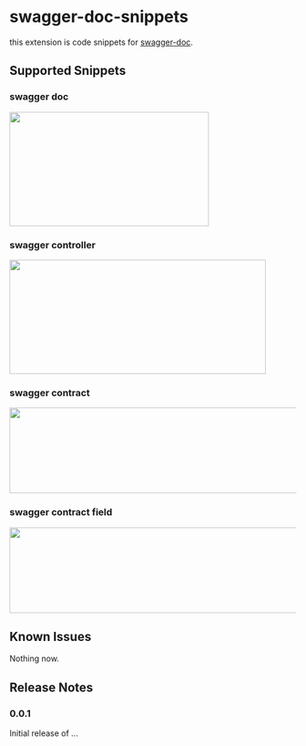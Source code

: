 # swagger-doc-snippets

this extension is code snippets for [swagger-doc](https://github.com/Ysj291823/egg-swagger-doc#readme).

## Supported Snippets

### swagger doc

<img src='http://i2.tiimg.com/691411/580a1599329d89cb.gif' style='height: 200px; width: 350px;'/>

### swagger controller

<img src='http://i2.tiimg.com/691411/83645fc9c8f10135.gif' style='height: 200px; width: 450px;'/>

### swagger contract

<img src='http://i2.tiimg.com/691411/8d2b67abdb6b95b0.gif' style='height: 150px; width: 600px;'/>

### swagger contract field

<img src='http://i2.tiimg.com/691411/9754cc6b6f9037b0.gif' style='height: 150px; width: 700px;'/>

## Known Issues

Nothing now.

## Release Notes

### 0.0.1

Initial release of ...

